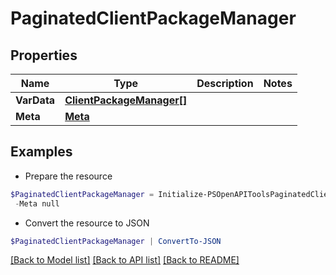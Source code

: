 # PaginatedClientPackageManager
## Properties

Name | Type | Description | Notes
------------ | ------------- | ------------- | -------------
**VarData** | [**ClientPackageManager[]**](ClientPackageManager.md) |  | 
**Meta** | [**Meta**](Meta.md) |  | 

## Examples

- Prepare the resource
```powershell
$PaginatedClientPackageManager = Initialize-PSOpenAPIToolsPaginatedClientPackageManager  -VarData null `
 -Meta null
```

- Convert the resource to JSON
```powershell
$PaginatedClientPackageManager | ConvertTo-JSON
```

[[Back to Model list]](../README.md#documentation-for-models) [[Back to API list]](../README.md#documentation-for-api-endpoints) [[Back to README]](../README.md)

